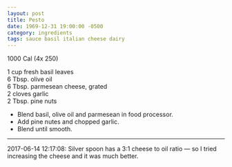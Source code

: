```yaml
---
layout: post
title: Pesto
date: 1969-12-31 19:00:00 -0500
category: ingredients
tags: sauce basil italian cheese dairy
---
```

1000 Cal (4x 250)

1 cup fresh basil leaves  
6 Tbsp. olive oil  
6 Tbsp. parmesean cheese, grated  
2 cloves garlic  
2 Tbsp. pine nuts  

* Blend basil, olive oil and parmesean in food processor.
* Add pine nutes and chopped garlic.
* Blend until smooth.

---

2017-06-14 12:17:08: Silver spoon has a 3:1 cheese to oil ratio — so I tried increasing the cheese and it was much better.
